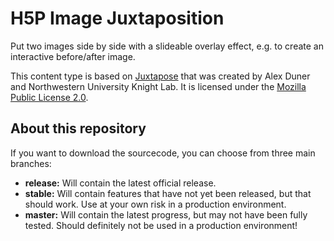 H5P Image Juxtaposition
=======================
Put two images side by side with a slideable overlay effect, e.g. to create an interactive before/after image.

This content type is based on [Juxtapose](https://github.com/NUKnightLab/juxtapose) that was created by Alex Duner and Northwestern University Knight Lab. It is licensed under the [Mozilla Public License 2.0](http://mozilla.org/MPL/2.0/).

About this repository
---------------------
If you want to download the sourcecode, you can choose from three main branches:

- __release:__ Will contain the latest official release.
- __stable:__ Will contain features that have not yet been released, but that should work. Use at your own risk in a production environment.
- __master:__ Will contain the latest progress, but may not have been fully tested. Should definitely not be used in a production environment!
